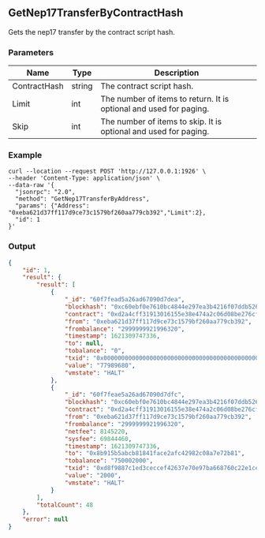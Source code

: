 ## GetNep17TransferByContractHash

 Gets the nep17 transfer by the contract script hash.

### Parameters

| Name         | Type   | Description       |
| ---------------- | -------------- | ------- |
| ContractHash    | string | The contract script hash. |
| Limit     | int      | The number of items to return. It is optional and used for paging. |
| Skip |int |The number of items to skip. It is optional and used for paging. |

### Example
```shell
curl --location --request POST 'http://127.0.0.1:1926' \
--header 'Content-Type: application/json' \
--data-raw '{
  "jsonrpc": "2.0",
  "method": "GetNep17TransferByAddress",
  "params": {"Address": "0xeba621d37ff117d9ce73c1579bf260aa779cb392","Limit":2},
  "id": 1
}'
```

### Output

```json
{
    "id": 1,
    "result": {
        "result": [
            {
                "_id": "60f7fead5a26ad67090d7dea",
                "blockhash": "0xc60ebf0e7610bc4844e297ea3b4216f07ddb526dcc84126c6f5a3ad74bfc8232",
                "contract": "0xd2a4cff31913016155e38e474a2c06d08be276cf",
                "from": "0xeba621d37ff117d9ce73c1579bf260aa779cb392",
                "frombalance": "2999999921996320",
                "timestamp": 1621309747336,
                "to": null,
                "tobalance": "0",
                "txid": "0x0000000000000000000000000000000000000000000000000000000000000000",
                "value": "77989680",
                "vmstate": "HALT"
            },
            {
                "_id": "60f7feae5a26ad67090d7dfc",
                "blockhash": "0xc60ebf0e7610bc4844e297ea3b4216f07ddb526dcc84126c6f5a3ad74bfc8232",
                "contract": "0xd2a4cff31913016155e38e474a2c06d08be276cf",
                "from": "0xeba621d37ff117d9ce73c1579bf260aa779cb392",
                "frombalance": "2999999921996320",
                "netfee": 8145220,
                "sysfee": 69844460,
                "timestamp": 1621309747336,
                "to": "0x8b915b5abcb81841face2afc42982c08a7e72b81",
                "tobalance": "750002000",
                "txid": "0xd8f9887c1ed3ceccef42637e70e97ba668760c22e1ceabe5b510ccf70a328c68",
                "value": "2000",
                "vmstate": "HALT"
            }
        ],
        "totalCount": 48
    },
    "error": null
}
```



